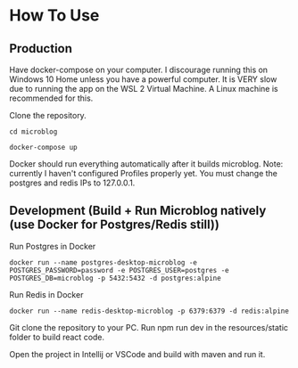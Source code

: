 # How To Use

## Production
Have docker-compose on your computer. I discourage running this on Windows 10 Home unless you have a powerful computer. It is VERY
slow due to running the app on the WSL 2 Virtual Machine. A Linux machine is recommended for this. 

Clone the repository.

`cd microblog`

`docker-compose up`

Docker should run everything automatically after it builds microblog. Note: currently I haven't 
configured Profiles properly yet. You must change the postgres and redis IPs to 127.0.0.1.

## Development (Build + Run Microblog natively (use Docker for Postgres/Redis still))

Run Postgres in Docker

`docker run --name postgres-desktop-microblog -e POSTGRES_PASSWORD=password -e POSTGRES_USER=postgres -e POSTGRES_DB=microblog -p 5432:5432 -d postgres:alpine`

Run Redis in Docker

`docker run --name redis-desktop-microblog -p 6379:6379 -d redis:alpine`

Git clone the repository to your PC.
Run npm run dev in the resources/static folder to build react code. 

Open the project in Intellij or VSCode and build with maven and run it.
